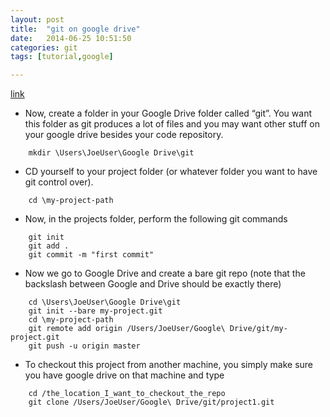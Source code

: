 ```yaml
---
layout: post
title:  "git on google drive"
date:   2014-06-25 10:51:50
categories: git
tags: [tutorial,google]

---
```


[link](http://www.iexplain.org/using-git-with-google-drive-a-tutorial/)

* Now, create a folder in your Google Drive folder called “git”. You want this folder as git produces a lot of files and you may want other stuff on your google drive besides your code repository.

```
	mkdir \Users\JoeUser\Google Drive\git
```

* CD yourself to your project folder (or whatever folder you want to have git control over).

```	
	cd \my-project-path
```

* Now, in the projects folder, perform the following git commands

```
	git init
	git add .
	git commit -m "first commit"
```

* Now we go to Google Drive and create a bare git repo (note that the backslash between Google and Drive should be exactly there)

```
	cd \Users\JoeUser\Google Drive\git
	git init --bare my-project.git
	cd \my-project-path
	git remote add origin /Users/JoeUser/Google\ Drive/git/my-project.git
	git push -u origin master
```

* To checkout this project from another machine, you simply make sure you have google drive on that machine and type

```
	cd /the_location_I_want_to_checkout_the_repo
	git clone /Users/JoeUser/Google\ Drive/git/project1.git
```